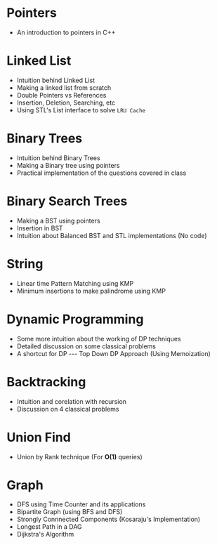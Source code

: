 # Pointers
* An introduction to pointers in C++

# Linked List
* Intuition behind Linked List
* Making a linked list from scratch
* Double Pointers vs References
* Insertion, Deletion, Searching, etc
* Using STL's List interface to solve `LRU Cache`

#  Binary Trees
* Intuition behind Binary Trees
* Making a Binary tree using pointers
* Practical implementation of the questions covered in class

# Binary Search Trees
* Making a BST using pointers
* Insertion in BST
* Intuition about Balanced BST and STL implementations (No code)

# String
* Linear time Pattern Matching using KMP
* Minimum insertions to make palindrome using KMP

# Dynamic Programming
* Some more intuition about the working of DP techniques 
* Detailed discussion on some classical problems
* A shortcut for DP --- Top Down DP Approach (Using Memoization)

# Backtracking 
* Intuition and corelation with recursion
* Discussion on 4 classical problems

# Union Find
* Union by Rank technique (For **O(1)** queries)

# Graph
* DFS using Time Counter and its applications
* Bipartite Graph (using BFS and DFS)
* Strongly Connnected Components (Kosaraju's Implementation)
* Longest Path in a DAG
* Dijkstra's Algorithm
